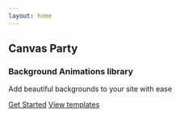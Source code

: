 ```yaml
---
layout: home
---
```


<script>
  import {shallowRef, onMounted}from 'vue'
export default {
  setup() {
    const dynamicComponent = shallowRef(null) 

    onMounted(() => {
      import('@canvas-party/vue').then((module) => {
        dynamicComponent.value = module.default
      })
    })

    return {
      dynamicComponent
    }
  }
}
</script>

  <div ref="wrapper" class="bg-wrapper">
   <component
   class="index-canvas" 
    v-if="dynamicComponent"
    :is="dynamicComponent"
    :type="'confetti'"
    >
    
  </component>
  </div>
  <div class=hero>
  <h2 class="title">Canvas Party</h2>
  <h3 class="sub-title">Background Animations library</h3>
  <p class="details">Add beautiful backgrounds to your site with ease</p>

<div class="actions-btns">
<a class="get-started" href="/guide/getting-started">Get Started</a>
<a class="view-templates" href="/templates/index">View templates</a>
</div>
  </div>

<style> 
.bg-wrapper {
  position: absolute;
  z-index: 10;
  height: 91vh;
  width: 100%;
}


</style>

